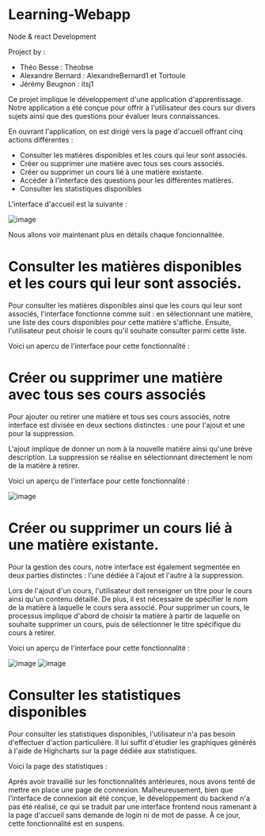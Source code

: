 # Learning-Webapp

Node & react Development 

Project by :
  - Théo Besse : Theobse
  - Alexandre Bernard : AlexandreBernard1 et Tortoule  
  - Jérémy Beugnon : itsj1


Ce projet implique le développement d'une application d'apprentissage. Notre application a été conçue pour offrir à l'utilisateur des cours sur divers sujets ainsi que des questions pour évaluer leurs connaissances.

En ouvrant l'application, on est dirigé vers la page d'accueil offrant cinq actions différentes :
  - Consulter les matières disponibles et les cours qui leur sont associés.
  - Créer ou supprimer une matière avec tous ses cours associés.
  - Créer ou supprimer un cours lié à une matière existante.
  - Accéder à l'interface des questions pour les différentes matières.
  - Consulter les statistiques disponibles

L'interface d'accueil est la suivante : 

![image](https://github.com/Theobse/Learning-Webapp/assets/149503355/016be02a-9964-4091-910f-7371de2df3d5)


Nous allons voir maintenant plus en détails chaque foncionnalitée.

# Consulter les matières disponibles et les cours qui leur sont associés.
Pour consulter les matières disponibles ainsi que les cours qui leur sont associés, l'interface fonctionne comme suit : en sélectionnant une matière, une liste des cours disponibles pour cette matière s'affiche. Ensuite, l'utilisateur peut choisir le cours qu'il souhaite consulter parmi cette liste.

Voici un apercu de l'interface pour cette fonctionnalité :

# Créer ou supprimer une matière avec tous ses cours associés
Pour ajouter ou retirer une matière et tous ses cours associés, notre interface est divisée en deux sections distinctes : une pour l'ajout et une pour la suppression.

L'ajout implique de donner un nom à la nouvelle matière ainsi qu'une brève description.
La suppression se réalise en sélectionnant directement le nom de la matière à retirer.

Voici un aperçu de l'interface pour cette fonctionnalité :

![image](https://github.com/Theobse/Learning-Webapp/assets/149503355/2e0c3be0-106e-410b-870e-d000d324b798)

# Créer ou supprimer un cours lié à une matière existante.

Pour la gestion des cours, notre interface est également segmentée en deux parties distinctes : l'une dédiée à l'ajout et l'autre à la suppression.

Lors de l'ajout d'un cours, l'utilisateur doit renseigner un titre pour le cours ainsi qu'un contenu détaillé. De plus, il est nécessaire de spécifier le nom de la matière à laquelle le cours sera associé.
Pour supprimer un cours, le processus implique d'abord de choisir la matière à partir de laquelle on souhaite supprimer un cours, puis de sélectionner le titre spécifique du cours à retirer.

Voici un aperçu de l'interface pour cette fonctionnalité :

![image](https://github.com/Theobse/Learning-Webapp/assets/149503355/762eb05a-2048-497e-a7fc-43c5ec4b0d22)
![image](https://github.com/Theobse/Learning-Webapp/assets/149503355/914c0d07-a201-42cf-97e7-2bff29b2b46e)

# Consulter les statistiques disponibles
Pour consulter les statistiques disponibles, l'utilisateur n'a pas besoin d'effectuer d'action particulière. Il lui suffit d'étudier les graphiques générés à l'aide de Highcharts sur la page dédiée aux statistiques.

Voici la page des statistiques  :



Après avoir travaillé sur les fonctionnalités antérieures, nous avons tenté de mettre en place une page de connexion. Malheureusement, bien que l'interface de connexion ait été conçue, le développement du backend n'a pas été réalisé, ce qui se traduit par une interface frontend nous ramenant à la page d'accueil sans demande de login ni de mot de passe. À ce jour, cette fonctionnalité est en suspens.


